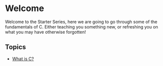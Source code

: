# Welcome

Welcome to the Starter Series, here we are going to go through some of the fundamentals of C. Either teaching you something new, or refreshing you on what you may have otherwise forgotten!

## Topics

- [What is C?](../IN-CONSTRUCTION.md)
